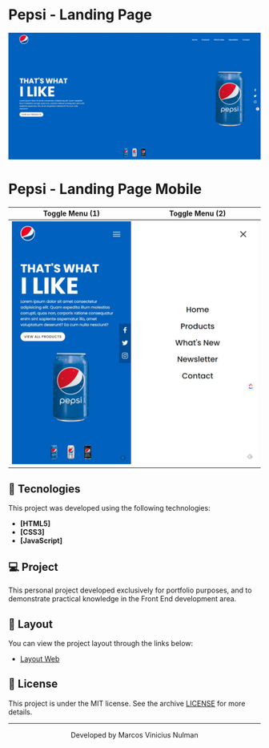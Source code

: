 # Pepsi - Landing Page
<img src="landpage-screenshot.jpg">

# Pepsi - Landing Page Mobile
| Toggle Menu (1)  | Toggle Menu (2) |
| ------------- | ------------- |
| <img src="landpage-mobile.jpg" width="350"> | <img src="landpage-mobile2.jpg" width="350">  |


## 🚀 Tecnologies

This project was developed using the following technologies:

- <strong>[HTML5]</strong>
- <strong>[CSS3]</strong>
- <strong>[JavaScript]</strong>

## 💻 Project

This personal project developed exclusively for portfolio purposes, and to demonstrate practical knowledge in the Front End development area.

## 🔖 Layout

You can view the project layout through the links below:

- [Layout Web](https://www) 

## 📝 License

This project is under the MIT license. See the archive [LICENSE](LICENSE.md) for more details.

---

<p align="center">Developed by Marcos Vinicius Nulman</p>
 
